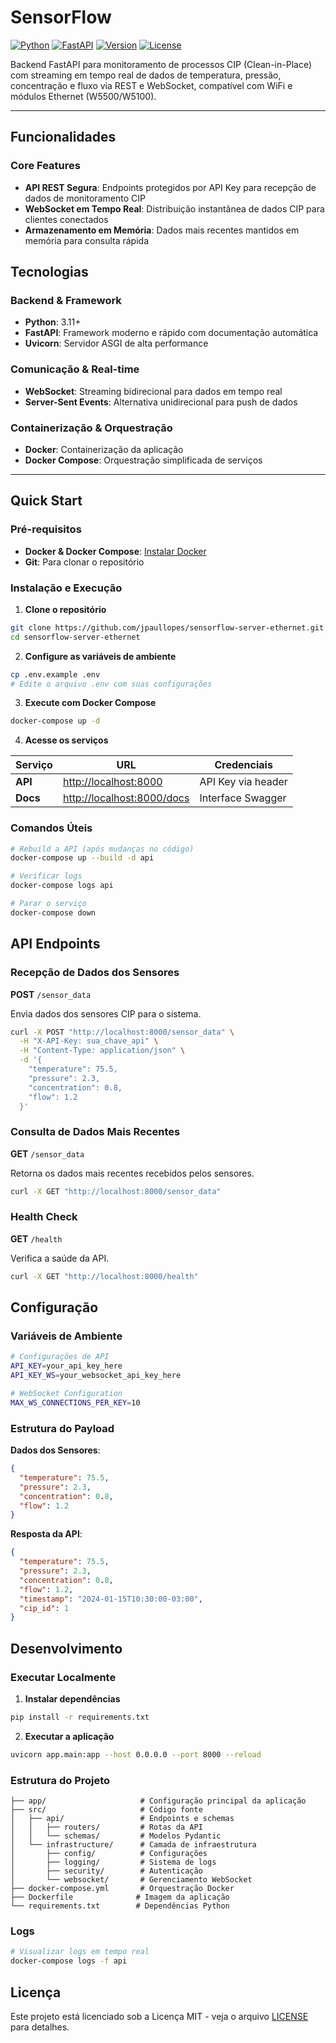 # SensorFlow

[![Python](https://img.shields.io/badge/Python-3.11+-green.svg)](https://python.org)
[![FastAPI](https://img.shields.io/badge/FastAPI-0.95+-blue)](https://fastapi.tiangolo.com/)
[![Version](https://img.shields.io/badge/version-2.1.0-brightgreen)](https://github.com/jpaullopes/sensorflow-server-ethernet)
[![License](https://img.shields.io/badge/License-MIT-yellow.svg)](LICENSE)

Backend FastAPI para monitoramento de processos CIP (Clean-in-Place) com streaming em tempo real de dados de temperatura, pressão, concentração e fluxo via REST e WebSocket, compatível com WiFi e módulos Ethernet (W5500/W5100).

---

## Funcionalidades

### Core Features
- **API REST Segura**: Endpoints protegidos por API Key para recepção de dados de monitoramento CIP
- **WebSocket em Tempo Real**: Distribuição instantânea de dados CIP para clientes conectados
- **Armazenamento em Memória**: Dados mais recentes mantidos em memória para consulta rápida

## Tecnologias

### Backend & Framework
- **Python**: 3.11+
- **FastAPI**: Framework moderno e rápido com documentação automática
- **Uvicorn**: Servidor ASGI de alta performance

### Comunicação & Real-time
- **WebSocket**: Streaming bidirecional para dados em tempo real
- **Server-Sent Events**: Alternativa unidirecional para push de dados

### Containerização & Orquestração
- **Docker**: Containerização da aplicação
- **Docker Compose**: Orquestração simplificada de serviços


---

## Quick Start

### Pré-requisitos

- **Docker & Docker Compose**: [Instalar Docker](https://docs.docker.com/get-docker/)
- **Git**: Para clonar o repositório

### Instalação e Execução

1. **Clone o repositório**
```bash
git clone https://github.com/jpaullopes/sensorflow-server-ethernet.git
cd sensorflow-server-ethernet
```

2. **Configure as variáveis de ambiente**
```bash
cp .env.example .env
# Edite o arquivo .env com suas configurações
```

3. **Execute com Docker Compose**
```bash
docker-compose up -d
```

4. **Acesse os serviços**

| Serviço    | URL                                        | Credenciais      |
|------------|--------------------------------------------|------------------|
| **API**    | [http://localhost:8000](http://localhost:8000) | API Key via header |
| **Docs**   | [http://localhost:8000/docs](http://localhost:8000/docs) | Interface Swagger |

### Comandos Úteis

```bash
# Rebuild a API (após mudanças no código)
docker-compose up --build -d api

# Verificar logs
docker-compose logs api

# Parar o serviço
docker-compose down
```

## API Endpoints

### Recepção de Dados dos Sensores

**POST** `/sensor_data`

Envia dados dos sensores CIP para o sistema.

```bash
curl -X POST "http://localhost:8000/sensor_data" \
  -H "X-API-Key: sua_chave_api" \
  -H "Content-Type: application/json" \
  -d '{
    "temperature": 75.5,
    "pressure": 2.3,
    "concentration": 0.8,
    "flow": 1.2
  }'
```

### Consulta de Dados Mais Recentes

**GET** `/sensor_data`

Retorna os dados mais recentes recebidos pelos sensores.

```bash
curl -X GET "http://localhost:8000/sensor_data"
```

### Health Check

**GET** `/health`

Verifica a saúde da API.

```bash
curl -X GET "http://localhost:8000/health"
```

## Configuração

### Variáveis de Ambiente

```bash
# Configurações de API
API_KEY=your_api_key_here
API_KEY_WS=your_websocket_api_key_here

# WebSocket Configuration
MAX_WS_CONNECTIONS_PER_KEY=10
```

### Estrutura do Payload

**Dados dos Sensores**:
```json
{
  "temperature": 75.5,
  "pressure": 2.3,
  "concentration": 0.8,
  "flow": 1.2
}
```

**Resposta da API**:
```json
{
  "temperature": 75.5,
  "pressure": 2.3,
  "concentration": 0.8,
  "flow": 1.2,
  "timestamp": "2024-01-15T10:30:00-03:00",
  "cip_id": 1
}
```

## Desenvolvimento

### Executar Localmente

1. **Instalar dependências**
```bash
pip install -r requirements.txt
```

2. **Executar a aplicação**
```bash
uvicorn app.main:app --host 0.0.0.0 --port 8000 --reload
```

### Estrutura do Projeto

```
├── app/                     # Configuração principal da aplicação
├── src/                     # Código fonte
│   ├── api/                 # Endpoints e schemas
│   │   ├── routers/         # Rotas da API
│   │   └── schemas/         # Modelos Pydantic
│   └── infrastructure/      # Camada de infraestrutura
│       ├── config/          # Configurações
│       ├── logging/         # Sistema de logs
│       ├── security/        # Autenticação
│       └── websocket/       # Gerenciamento WebSocket
├── docker-compose.yml       # Orquestração Docker
├── Dockerfile              # Imagem da aplicação
└── requirements.txt        # Dependências Python
```

### Logs

```bash
# Visualizar logs em tempo real
docker-compose logs -f api
```

## Licença

Este projeto está licenciado sob a Licença MIT - veja o arquivo [LICENSE](LICENSE) para detalhes.
